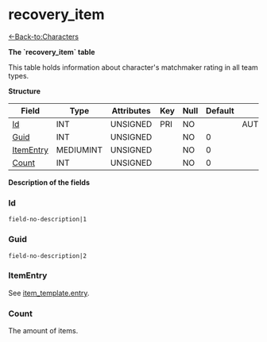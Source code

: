 # recovery\_item

[<-Back-to:Characters](database-characters.md)

**The \`recovery\_item\` table**

This table holds information about character's matchmaker rating in all team types.

**Structure**

| Field          | Type      | Attributes | Key | Null | Default | Extra          | Comment |
| -------------- | --------- | ---------- | --- | ---- | ------- | -------------- | ------- |
| [Id][1]        | INT       | UNSIGNED   | PRI | NO   |         | AUTO_INCREMENT |         |
| [Guid][2]      | INT       | UNSIGNED   |     | NO   | 0       |                |         |
| [ItemEntry][3] | MEDIUMINT | UNSIGNED   |     | NO   | 0       |                |         |
| [Count][4]     | INT       | UNSIGNED   |     | NO   | 0       |                |         |

[1]: #id
[2]: #guid
[3]: #itementry
[4]: #count

**Description of the fields**

### Id

`field-no-description|1`

### Guid

`field-no-description|2`

### ItemEntry

See [item_template.entry](item_template#entry).

### Count

The amount of items.
